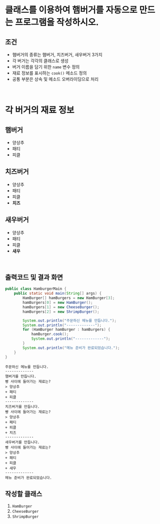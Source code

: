 # 클래스를 이용하여 햄버거를 자동으로 만드는 프로그램을 작성하시오.

## 조건

- 햄버거의 종류는 햄버거, 치즈버거, 새우버거 3가지
- 각 버거는 각각의 클래스로 생성
- 버거 이름을 담기 위한 `name` 변수 정의
- 재료 정보를 표시하는 `cook()` 메소드 정의
- 공통 부분은 상속 및 메소드 오버라이딩으로 처리

<br>

# 각 버거의 재료 정보

## 햄버거

- 양상추
- 패티
- 피클

## 치즈버거

- 양상추
- 패티
- 피클
- **치즈**

## 새우버거

- 양상추
- 패티
- 피클
- **새우**

<br>

## **출력코드 및 결과 화면**

```java
public class HamburgerMain {
    public static void main(String[] args) {
        HamBurger[] hamBurgers = new HamBurger[3];
        hamBurgers[0] = new HamBurger();
        hamBurgers[1] = new CheeseBurger();
        hamBurgers[2] = new ShrimpBurger();

        System.out.println("주문하신 메뉴를 만듭니다.");
        System.out.println("-------------");
        for (HamBurger hamBurger : hamBurgers) {
            hamBurger.cook();
            System.out.println("-------------");
        }
        System.out.println("메뉴 준비가 완료되었습니다.");
    }
}
```

```
주문하신 메뉴를 만듭니다.
-------------
햄버거를 만듭니다.
빵 사이에 들어가는 재료는?
> 양상추
+ 패티
+ 피클
-------------
치즈버거를 만듭니다.
빵 사이에 들어가는 재료는?
> 양상추
+ 패티
+ 피클
+ 치즈
-------------
새우버거를 만듭니다.
빵 사이에 들어가는 재료는?
> 양상추
+ 패티
+ 피클
+ 새우
-------------
메뉴 준비가 완료되었습니다.
```

## 작성할 클래스

1. `HamBurger` 
2. `CheeseBurger` 
3. `ShrimpBurger`

